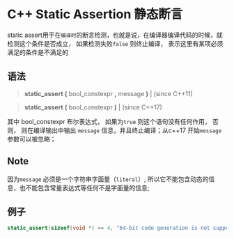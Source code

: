# C++ Static Assertion 静态断言

static assert用于在`编译时`的断言检测，也就是说，在编译器编译代码的时候，就检测这个条件是否成立， 如果检测失败`false` 则终止编译， 表示这里有某项必须满足的条件是不满足的

语法
---

>   **static_assert** **(** bool_constexpr **,** message **)** | (since C++11)
>   **static_assert** **(** bool_constexpr  **)**              | (since C++17)
                                                                  
其中 bool_constexpr 布尔表达式， 如果为`true` 则这个语句没有任何作用， 否则， 则在编译输出中输出 `message` 信息，并且终止编译；从c++17 开始`message`参数可以被忽略；

Note
---
因为`message` 必须是一个字符串字面量（`literal`）, 所以它不能包含动态的信息，也不能包含常量表达式等任何不是字面量的信息;


例子
---
```c++
static_assert(sizeof(void *) == 4, "64-bit code generation is not supported.");

```
